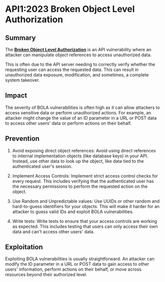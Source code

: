 # API1:2023 Broken Object Level Authorization

## Summary

The [**Broken Object Level Authorization**](https://github.com/OWASP/API-Security/blob/master/2023/en/src/0xa1-broken-object-level-authorization.md) is an API vulnerability where an attacker can manipulate object references to access unauthorized data.

This is often due to the API server needing to correctly verify whether the requesting user can access the requested data. This can result in unauthorized data exposure, modification, and sometimes, a complete system takeover.

## Impact

The severity of BOLA vulnerabilities is often high as it can allow attackers to access sensitive data or perform unauthorized actions. For example, an attacker might change the value of an ID parameter in a URL or POST data to access other users' data or perform actions on their behalf.

## Prevention

1. Avoid exposing direct object references: Avoid using direct references to internal implementation objects (like database keys) in your API. Instead, use other data to look up the object, like data tied to the authenticated user's session.

2. Implement Access Controls: Implement strict access control checks for every request. This includes verifying that the authenticated user has the necessary permissions to perform the requested action on the object.

3. Use Random and Unpredictable values: Use UUIDs or other random and hard-to-guess identifiers for your objects. This will make it harder for an attacker to guess valid IDs and exploit BOLA vulnerabilities.

4. Write tests: Write tests to ensure that your access controls are working as expected. This includes testing that users can only access their own data and can't access other users' data.

## Exploitation

Exploiting BOLA vulnerabilities is usually straightforward. An attacker can modify the ID parameter in a URL or POST data to gain access to other users' information, perform actions on their behalf, or move across resources beyond their authorized level.

